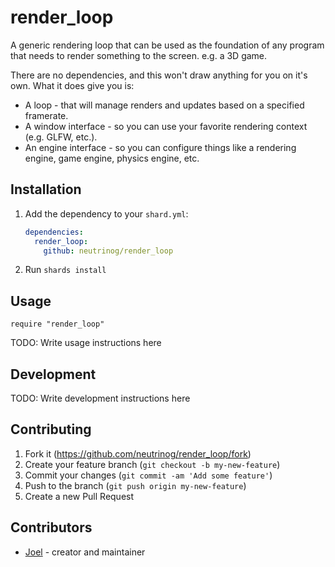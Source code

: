 # render_loop

A generic rendering loop that can be used as the foundation of any program that needs to render something to the screen. e.g. a 3D game.

There are no dependencies, and this won't draw anything for you on it's own.
What it does give you is:

* A loop - that will manage renders and updates based on a specified framerate.
* A window interface - so you can use your favorite rendering context (e.g. GLFW, etc.).
* An engine interface - so you can configure things like a rendering engine, game engine, physics engine, etc.

## Installation

1. Add the dependency to your `shard.yml`:

   ```yaml
   dependencies:
     render_loop:
       github: neutrinog/render_loop
   ```

2. Run `shards install`

## Usage

```crystal
require "render_loop"
```

TODO: Write usage instructions here

## Development

TODO: Write development instructions here

## Contributing

1. Fork it (<https://github.com/neutrinog/render_loop/fork>)
2. Create your feature branch (`git checkout -b my-new-feature`)
3. Commit your changes (`git commit -am 'Add some feature'`)
4. Push to the branch (`git push origin my-new-feature`)
5. Create a new Pull Request

## Contributors

- [Joel](https://github.com/neutrinog) - creator and maintainer
